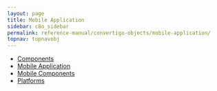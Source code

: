```yaml
---
layout: page
title: Mobile Application
sidebar: c8o_sidebar
permalink: reference-manual/convertigo-objects/mobile-application/
topnav: topnavobj
---
```

* [Components](components/)
* [Mobile Application](mobile-application/)
* [Mobile Components](mobile-components/)
* [Platforms](platforms/)
